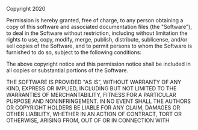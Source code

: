 Copyright 2020  <RUTH MUGO>

Permission is hereby granted, free of charge, to any person obtaining a copy of this software and associated documentation files (the "Software"),
 to deal in the Software without restriction, including without limitation the rights
  to use, copy, modify, merge, publish, distribute, sublicense, and/or sell copies
   of the Software, and to permit persons to whom the Software is furnished to do so,
    subject to the following conditions:

The above copyright notice and this permission notice shall be included in all copies
 or substantial portions of the Software.

THE SOFTWARE IS PROVIDED "AS IS", WITHOUT WARRANTY OF ANY KIND, EXPRESS OR IMPLIED,
 INCLUDING BUT NOT LIMITED TO THE WARRANTIES OF MERCHANTABILITY, FITNESS FOR A PARTICULAR
  PURPOSE AND NONINFRINGEMENT. IN NO EVENT SHALL THE AUTHORS OR COPYRIGHT HOLDERS 
  BE LIABLE FOR ANY CLAIM, DAMAGES OR OTHER LIABILITY, WHETHER IN AN ACTION 
  OF CONTRACT, TORT OR OTHERWISE, ARISING FROM, OUT OF OR IN CONNECTION WITH 
  